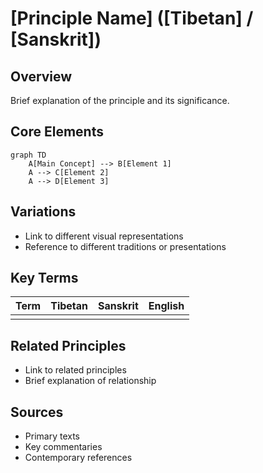 # [Principle Name] ([Tibetan] / [Sanskrit])

## Overview
Brief explanation of the principle and its significance.

## Core Elements
```mermaid
graph TD
    A[Main Concept] --> B[Element 1]
    A --> C[Element 2]
    A --> D[Element 3]
```

## Variations
- Link to different visual representations
- Reference to different traditions or presentations

## Key Terms
| Term | Tibetan | Sanskrit | English |
|------|----------|-----------|----------|
| | | | |

## Related Principles
- Link to related principles
- Brief explanation of relationship

## Sources
- Primary texts
- Key commentaries
- Contemporary references